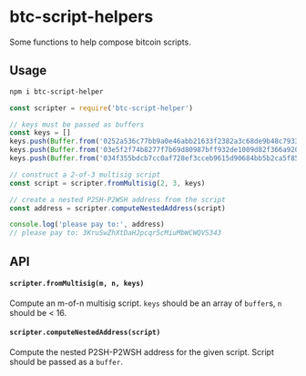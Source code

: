 # btc-script-helpers

Some functions to help compose bitcoin scripts.

## Usage

```sh
npm i btc-script-helper
```

```js
const scripter = require('btc-script-helper')

// keys must be passed as buffers
const keys = []
keys.push(Buffer.from('0252a536c77bb9a0e46abb21633f2382a3c68de9b48c7933142d70d759cddb35c2', 'hex'))
keys.push(Buffer.from('03e5f2f74b8277f7b69d80987bff932de1009d82f366a920bfa60359620e5f5858', 'hex'))
keys.push(Buffer.from('034f355bdcb7cc0af728ef3cceb9615d90684bb5b2ca5f859ab0f0b704075871aa', 'hex'))

// construct a 2-of-3 multisig script
const script = scripter.fromMultisig(2, 3, keys)

// create a nested P2SH-P2WSH address from the script
const address = scripter.computeNestedAddress(script)

console.log('please pay to:', address)
// please pay to: 3KruSwZhXtDaHJpcqr5cMiuMbWCWQVS343 
```

## API

#### `scripter.fromMultisig(m, n, keys)`

Compute an m-of-n multisig script. `keys` should be an array of `buffer`s, `n` should be < 16.

#### `scripter.computeNestedAddress(script)`

Compute the nested P2SH-P2WSH address for the given script. Script should be passed as a `buffer`.
